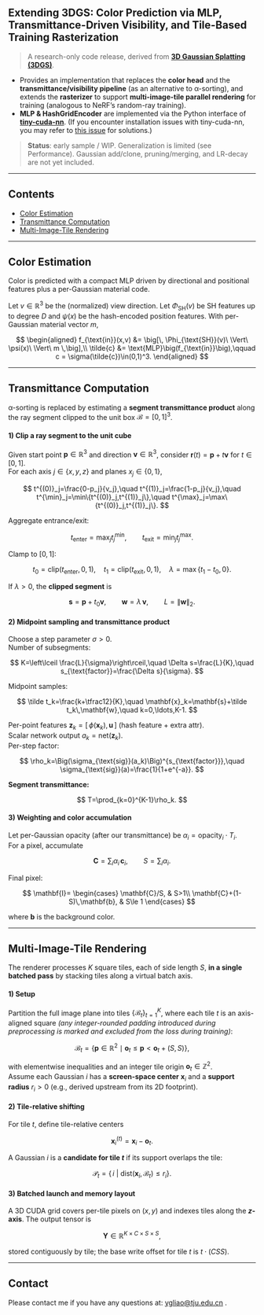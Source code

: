 ## Extending 3DGS: Color Prediction via MLP, Transmittance-Driven Visibility, and Tile-Based Training Rasterization 
 
> A research-only code release, derived from [**3D Gaussian Splatting (3DGS)**](https://github.com/graphdeco-inria/gaussian-splatting). 
 
* Provides an implementation that replaces the **color head** and the **transmittance/visibility pipeline** (as an alternative to α-sorting), and extends the **rasterizer** to support **multi-image-tile parallel rendering** for training (analogous to NeRF’s random-ray training). 
* **MLP & HashGridEncoder** are implemented via the Python interface of [**tiny-cuda-nn**](https://github.com/nvlabs/tiny-cuda-nn#pytorch-extension). (If you encounter installation issues with tiny-cuda-nn, you may refer to [this issue](https://github.com/NVlabs/tiny-cuda-nn/issues/195#issuecomment-1316275803) for solutions.) 
 
> **Status**: early sample / WIP. Generalization is limited (see Performance). Gaussian add/clone, pruning/merging, and LR-decay are not yet included. 
--- 
 
## Contents 
 
* [Color Estimation](#color-estimation) 
* [Transmittance Computation](#transmittance-computation) 
* [Multi-Image-Tile Rendering](#multi-image-tile-rendering) 
 
--- 
## Color Estimation 
 
Color is predicted with a compact MLP driven by directional and positional features plus a per-Gaussian material code. 
 
Let $v\in\mathbb{R}^3$ be the (normalized) view direction. Let $\Phi_{\text{SH}}(v)$ be SH features up to degree $D$ and $\psi(x)$ be the hash-encoded position features. With per-Gaussian material vector $m$, 
 
$$ 
\begin{aligned} 
f_{\text{in}}(x,v) &= \big[\, \Phi_{\text{SH}}(v)\ \Vert\ \psi(x)\ \Vert\ m \,\big],\\ 
\tilde{c} &= \text{MLP}\big(f_{\text{in}}\big),\qquad 
c = \sigma(\tilde{c})\in(0,1)^3. 
\end{aligned} 
$$

--- 
 
## Transmittance Computation 
 
α-sorting is replaced by estimating a **segment transmittance product** along the ray segment clipped to the unit box $\mathcal{B}=[0,1]^3$. 
 
#### 1) Clip a ray segment to the unit cube 
 
Given start point $\mathbf{p}\in\mathbb{R}^3$ and direction $\mathbf{v}\in\mathbb{R}^3$, consider $\mathbf{r}(t)=\mathbf{p}+t\mathbf{v}$ for $t\in[0,1]$.  
For each axis $j\in\{x,y,z\}$ and planes $x_j\in\{0,1\}$, 
 
$$ 
t^{(0)}_j=\frac{0-p_j}{v_j},\quad 
t^{(1)}_j=\frac{1-p_j}{v_j},\quad 
t^{\min}_j=\min\{t^{(0)}_j,t^{(1)}_j\},\quad 
t^{\max}_j=\max\{t^{(0)}_j,t^{(1)}_j\}. 
$$ 
 
Aggregate entrance/exit: 
 
$$ 
t_{\text{enter}}=\max_j t^{\min}_j,\qquad 
t_{\text{exit}}=\min_j t^{\max}_j. 
$$ 
 
Clamp to $[0,1]$: 
 
$$ 
t_0=\mathrm{clip}(t_{\text{enter}},0,1),\quad 
t_1=\mathrm{clip}(t_{\text{exit}},0,1),\quad 
\lambda=\max\{t_1-t_0,0\}. 
$$ 
 
If $\lambda>0$, the **clipped segment** is 
 
$$ 
\mathbf{s}=\mathbf{p}+t_0\mathbf{v},\qquad 
\mathbf{w}=\lambda\,\mathbf{v},\qquad L=\|\mathbf{w}\|_2. 
$$ 
 
#### 2) Midpoint sampling and transmittance product 
 
Choose a step parameter $\sigma>0$.  
Number of subsegments: 
 
$$ 
K=\left\lceil \frac{L}{\sigma}\right\rceil,\quad 
\Delta s=\frac{L}{K},\quad 
s_{\text{factor}}=\frac{\Delta s}{\sigma}. 
$$ 
 
Midpoint samples: 
 
$$ 
\tilde t_k=\frac{k+\tfrac12}{K},\quad 
\mathbf{x}_k=\mathbf{s}+\tilde t_k\,\mathbf{w},\quad k=0,\ldots,K-1. 
$$ 
 
Per-point features $\mathbf{z}_k=[\,\phi(\mathbf{x}_k),\,\mathbf{u}\,]$ (hash feature + extra attr).  
Scalar network output $a_k=\text{net}(\mathbf{z}_k)$.  
Per-step factor: 
 
$$ 
\rho_k=\Big(\sigma_{\text{sig}}(a_k)\Big)^{s_{\text{factor}}},\quad  
\sigma_{\text{sig}}(a)=\frac{1}{1+e^{-a}}. 
$$ 
 
**Segment transmittance:** 
 
$$ 
T=\prod_{k=0}^{K-1}\rho_k. 
$$ 
 
#### 3) Weighting and color accumulation  
Let per-Gaussian opacity (after our transmittance) be $\alpha_i = \mathrm{opacity}_i \cdot T_i$.  
For a pixel, accumulate 
 
$$ 
\mathbf{C} = \sum_i \alpha_i\,\mathbf{c}_i,\qquad 
S=\sum_i \alpha_i. 
$$ 
 
Final pixel: 
 
$$ 
\mathbf{I}= 
\begin{cases} 
\mathbf{C}/S, & S>1\\ 
\mathbf{C}+(1-S)\,\mathbf{b}, & S\le 1 
\end{cases} 
$$ 
 
where $\mathbf{b}$ is the background color. 

--- 
 
## Multi-Image-Tile Rendering 
 
The renderer processes $K$ square tiles, each of side length $S$, **in a single batched pass** by stacking tiles along a virtual batch axis. 
 
#### 1) Setup 
 
Partition the full image plane into tiles $\{\mathcal{B}_t\}_{t=1}^K$, where each tile $t$ is an axis-aligned square *(any integer-rounded padding introduced during preprocessing is marked and excluded from the loss during training)*: 
 
$$ 
\mathcal{B}_t=\{\mathbf{p}\in\mathbb{R}^2 \mid \mathbf{o}_t \le \mathbf{p} < \mathbf{o}_t+(S,S)\}, 
$$ 
 
with elementwise inequalities and an integer tile origin $\mathbf{o}_t\in\mathbb{Z}^2$.  
Assume each Gaussian $i$ has a **screen-space center** $\mathbf{x}_i$ and a **support radius** $r_i>0$ (e.g., derived upstream from its 2D footprint). 
 
#### 2) Tile-relative shifting 
 
For tile $t$, define tile-relative centers 
 
$$ 
\mathbf{x}_i^{(t)}=\mathbf{x}_i-\mathbf{o}_t . 
$$ 
 
A Gaussian $i$ is a **candidate for tile $t$** if its support overlaps the tile: 
 
$$ 
\mathcal{P}_t=\big\{\, i \ \big|\ \mathrm{dist}(\mathbf{x}_i,\mathcal{B}_t)\le r_i \big\}. 
$$ 
 
#### 3) Batched launch and memory layout 
 
A 3D CUDA grid covers per-tile pixels on $(x,y)$ and indexes tiles along the **$z$-axis**. The output tensor is 
 
$$ 
\mathbf{Y}\in\mathbb{R}^{K\times C\times S\times S}, 
$$ 
 
stored contiguously by tile; the base write offset for tile $t$ is $t\cdot(C S S)$. 
 
--- 
## Contact 
 
Please contact me if you have any questions at: [ygliao@tju.edu.cn](mailto:ygliao@tju.edu.cn) .
